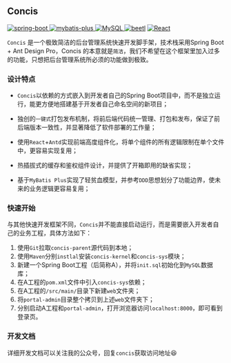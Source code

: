 ## Concis 

[![spring-boot](https://img.shields.io/badge/spring--boot-2.6.4-green.svg) ](https://spring.io/projects/spring-boot)[![mybatis-plus](https://img.shields.io/badge/mybatis--plus-3.5.2-blue.svg) ](https://baomidou.com/)[![MySQL](https://img.shields.io/badge/MySQL-5.7-9cf.svg) ](https://www.mysql.com/)[![beetl](https://img.shields.io/badge/antd-4.20.0-red.svg)](https://ant.design/index-cn) [![React](https://img.shields.io/badge/React-17.0.0-yellow.svg)](https://reactjs.org/)

`Concis` 是一个极致简洁的后台管理系统快速开发脚手架，技术栈采用Spring Boot + Ant Design Pro，Concis 的本意就是`简洁`，我们不希望在这个框架里加入过多的功能，只想把后台管理系统所必须的功能做到极致。



### 设计特点

- `Concis`以依赖的方式嵌入到开发者自己的Spring Boot项目中，而不是独立运行，能更方便地搭建基于开发者自己命名空间的新项目；

- 独创的`一键式`打包发布机制，将前后端代码统一管理、打包和发布，保证了前后端版本一致性，并显著降低了软件部署的工作量；

- 使用`React`+`Antd`实现前端高度组件化，将单个组件的所有逻辑限制在单个文件中，更容易实现复用；

- 热插拔式的缓存和鉴权组件设计，并提供了开箱即用的缺省实现；

- 基于`MyBatis Plus`实现了轻贫血模型，并参考`DDD`思想划分了功能边界，使未来的业务逻辑更容易复用；

  

### 快速开始

与其他快速开发框架不同，`Concis`并不能直接启动运行，而是需要嵌入开发者自己的业务工程，具体方法如下：

1. 使用`Git`拉取`concis-parent`源代码到本地；
2. 使用`Maven`分别`instlal`安装`concis-kernel`和`concis-sys`模块；
3. 新建一个Spring Boot工程（后简称A），并将`init.sql`初始化到`MySQL`数据库；
4. 在A工程的`pom.xml`文件中引入`concis-sys`依赖；
5. 在A工程的`/src/main/`目录下新建`web`文件夹；
6. 将`portal-admin`目录整个拷贝到上述`web`文件夹下；
7. 分别启动A工程和`portal-admin`，打开浏览器访问`localhost:8000`，即可看到登录页。



### 开发文档

详细开发文档可以关注我的公众号，回复`concis`获取访问地址:laughing:



